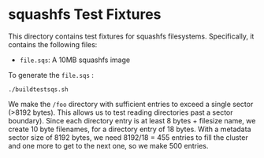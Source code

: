 # squashfs Test Fixtures
This directory contains test fixtures for squashfs filesystems. Specifically, it contains the following files:

* `file.sqs`: A 10MB squashfs image

To generate the `file.sqs` :


```
./buildtestsqs.sh
```

We make the `/foo` directory with sufficient entries to exceed a single sector (>8192 bytes). This allows us to test reading directories past a sector boundary). Since each directory entry is at least 8 bytes + filesize name, we create 10 byte filenames, for a directory entry of 18 bytes. With a metadata sector size of 8192 bytes, we need 8192/18 = 455 entries to fill the cluster and one more to get to the next one, so we make 500 entries.
